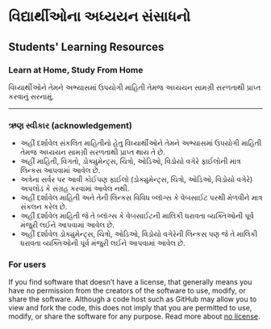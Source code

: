 # વિદ્યાર્થીઓના અધ્યયન સંસાધનો
## Students' Learning Resources

### Learn at Home, Study From Home 
વિધ્યાર્થીઓને તેમને અભ્યાસમાં ઉપયોગી માહિતી તેમજ અધ્યયન સામગ્રી સરળતાથી પ્રાપ્ત કરવાનું સરનામું.

---








### ઋણ સ્વીકાર (acknowledgement)
* અહીં દર્શાવેલ સંકલિત માહિતીનો હેતુ વિધ્યાર્થીઓને તેમને અભ્યાસમાં ઉપયોગી માહિતી તેમજ અધ્યયન સામગ્રી સરળતાથી પ્રાપ્ત થાય તે છે.
* અહીં માહિતી, વિગતો, ડોક્યુમેન્ટ્સ, ચિત્રો, ઓડિઓ, વિડોયો વગેરે ફાઈલોની માત્ર લિન્કસ આપવામાં આવેલ છે.
* અત્રેના સર્વર પર આવી કોઈપણ ફાઈલો (ડોક્યુમેન્ટ્સ, ચિત્રો, ઓડિઓ, વિડોયો વગેરે) અપલોડ કે સંગ્રહ કરવામાં આવેલ નથી.
* અહીં દર્શાવેલ માહિતી અને તેની લિન્કસ વિવિધ બ્લૉગ્સ કે વેબસાઈટ પરથી મેળવીને માત્ર સંકલન કરેલ છે.
* અહીં દર્શાવેલ માહિતી જે તે બ્લૉગ્સ કે વેબસાઈટની માલિકી ધરાવતા વ્યક્તિઓની પૂર્વ મંજુરી લઈને આપવામાં આવેલ છે.
* અહીં દર્શાવેલ ડોક્યુમેન્ટ્સ, ચિત્રો, ઓડિઓ, વિડોયો વગેરેની લિન્કસ પણ જે તે માલિકી ધરાવતા વ્યક્તિઓની પૂર્વ મંજુરી લઈને આપવામાં આવેલ છે.

### For users
If you find software that doesn’t have a license, that generally means you have no permission from the creators of the software to use, modify, or share the software. Although a code host such as GitHub may allow you to view and fork the code, this does not imply that you are permitted to use, modify, or share the software for any purpose. Read more about [no license](https://choosealicense.com/no-permission/).
